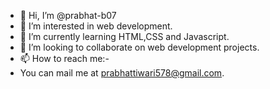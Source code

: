 - 👋 Hi, I’m @prabhat-b07
- 👀 I’m interested in web development.
- 🌱 I’m currently learning HTML,CSS and Javascript.
- 💞️ I’m looking to collaborate on web development projects.
- 📫 How to reach me:-
- You can mail me at prabhattiwari578@gmail.com.

<!---
prabhat-b07/prabhat-b07 is a ✨ special ✨ repository because its `README.md` (this file) appears on your GitHub profile.
You can click the Preview link to take a look at your changes.
--->
